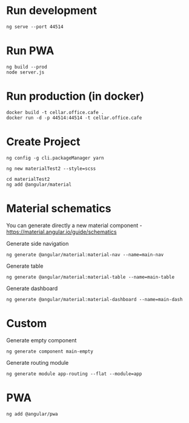 # Run development

```Shell
ng serve --port 44514
```

# Run PWA

```Shell
ng build --prod
node server.js
```

# Run production (in docker)

```Shell
docker build -t cellar.office.cafe .
docker run -d -p 44514:44514 -t cellar.office.cafe
```

# Create Project

```Shell
ng config -g cli.packageManager yarn
```

```Shell
ng new materialTest2 --style=scss
```

```Shell
cd materialTest2
ng add @angular/material
```

# Material schematics 
You can generate directly a new material component - 
https://material.angular.io/guide/schematics


Generate side navigation
```Shell
ng generate @angular/material:material-nav --name=main-nav
```

Generate table
```Shell
ng generate @angular/material:material-table --name=main-table
```

Generate dashboard
```Shell
ng generate @angular/material:material-dashboard --name=main-dash
```

# Custom

Generate empty component
```Shell
ng generate component main-empty
```

Generate routing module
```Shell
ng generate module app-routing --flat --module=app
```

# PWA

```Shell
ng add @angular/pwa
```

